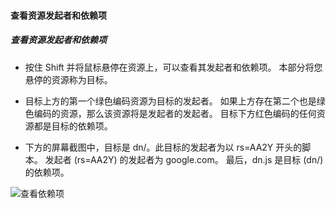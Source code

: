 #### 查看资源发起者和依赖项
##### 查看资源发起者和依赖项

- 按住 Shift 并将鼠标悬停在资源上，可以查看其发起者和依赖项。 本部分将您悬停的资源称为目标。

- 目标上方的第一个绿色编码资源为目标的发起者。 如果上方存在第二个也是绿色编码的资源，那么该资源将是发起者的发起者。 目标下方红色编码的任何资源都是目标的依赖项。

- 下方的屏幕截图中，目标是 dn/。此目标的发起者为以 rs=AA2Y 开头的脚本。 发起者 (rs=AA2Y) 的发起者为 google.com。 最后，dn.js 是目标 (dn/) 的依赖项。

![查看依赖项](https://developers.google.com/web/tools/chrome-devtools/network-performance/imgs/initiators-dependencies.png)
